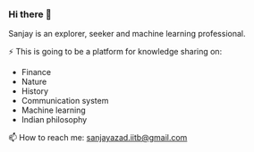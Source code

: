### Hi there 👋

Sanjay is an explorer, seeker and machine learning professional.
 
⚡ This is going to be a platform for knowledge sharing on: 

  - Finance
  - Nature
  - History
  - Communication system
  - Machine learning
  - Indian philosophy
  
📫 How to reach me: sanjayazad.iitb@gmail.com

<!--
**sanjay-azad/sanjay-azad** is a ✨ _special_ ✨ repository because its `README.md` (this file) appears on your GitHub profile.

Here are some ideas to get you started:

- 🔭 I’m currently working on ...
- 🌱 I’m currently learning ...
- 👯 I’m looking to collaborate on ...
- 🤔 I’m looking for help with ...
- 💬 Ask me about ...
- 📫 How to reach me: ...
- 😄 Pronouns: ...
- ⚡ Fun fact: ...
-->
